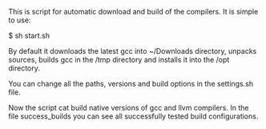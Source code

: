 This is script for automatic download and build of the compilers.
It is simple to use:

$ sh start.sh

By default it downloads the latest gcc into ~/Downloads directory, unpacks
sources, builds gcc in the /tmp directory and installs it into the /opt
directory.

You can change all the paths, versions and build options in the settings.sh
file.

Now the script cat build native versions of gcc and llvm compilers. In the file
success_builds you can see all successfully tested build configurations.
